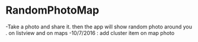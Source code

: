# RandomPhotoMap
-Take a photo and share it. then the app will show random photo around you . on listview and on maps
-10/7/2016 : add cluster item on map photo
